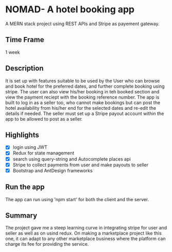 # NOMAD- A hotel booking app
A MERN stack project using REST APIs and Stripe as payement gateway.

## Time Frame
1 week

## Description
It is set up with features suitable to be used by the User who can browse and book hotel for the preferred dates, and further complete booking using stripe. The user can also view his/her booking in teh booked section and view the payment reciept with the booking reference number.
The app is built to log in as a seller too, who cannot make bookings but can post the hotel availability from his/her end for the selected dates and re-edit the details if needed. The seller must set up a Stripe payout account within the app to be allowed to post as a seller. 

## Highlights
* [x] login using JWT
* [x] Redux for state management
* [x] search using query-string and Autocomplete places api
* [x] Stripe to collect payments from user and make payouts to seller
* [x] Bootstrap and AntDesign frameworks

## Run the app
The app can run using 'npm start' for both the client and the server. 

## Summary
The project gave me a steep learning curve in integrating stripe for user and seller as well as on usind redux. 
On making a marketplace project like this one, it can adapt to any other marketplace business where the platform can charge its fee for providing the service.

